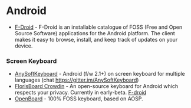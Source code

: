 # Android

- [F-Droid](https://f-droid.org/en/) - F-Droid is an installable catalogue of FOSS (Free and Open Source Software) applications for the Android platform. The client makes it easy to browse, install, and keep track of updates on your device.

### Screen Keyboard
- [AnySoftKeyboard](https://github.com/AnySoftKeyboard/AnySoftKeyboard) - Android (f/w 2.1+) on screen keyboard for multiple languages (chat https://gitter.im/AnySoftKeyboard)
- [FlorisBoard Crowdin](https://github.com/florisboard/florisboard) - An open-source keyboard for Android which respects your privacy. Currently in early-beta. [F-droid](https://f-droid.org/packages/dev.patrickgold.florisboard/)
- [OpenBoard](https://github.com/openboard-team/openboard) - 100% FOSS keyboard, based on AOSP.

